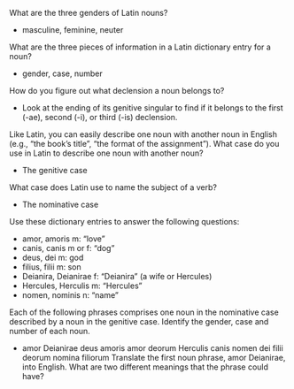 What are the three genders of Latin nouns?
- masculine, feminine, neuter

What are the three pieces of information in a Latin dictionary entry for a noun?
- gender, case, number

How do you figure out what declension a noun belongs to?
- Look at the ending of its genitive singular to find if it belongs to the first (-ae), second (-i), or third (-is) declension.

Like Latin, you can easily describe one noun with another noun in English (e.g., “the book’s title”, “the format of the assignment”). What case do you use in Latin to describe one noun with another noun?
- The genitive case

What case does Latin use to name the subject of a verb?
- The nominative case

Use these dictionary entries to answer the following questions:
- amor, amoris m: “love”
- canis, canis m or f: “dog”
- deus, dei m: god
- filius, filii m: son
- Deianira, Deianirae f: “Deianira” (a wife or Hercules)
- Hercules, Herculis m: “Hercules”
- nomen, nominis n: “name”

Each of the following phrases comprises one noun in the nominative case described by a noun in the genitive case. Identify the gender, case and number of each noun.

- amor Deianirae
deus amoris
amor deorum
Herculis canis
nomen dei
filii deorum
nomina filiorum
Translate the first noun phrase, amor Deianirae, into English. What are two different meanings that the phrase could have?

